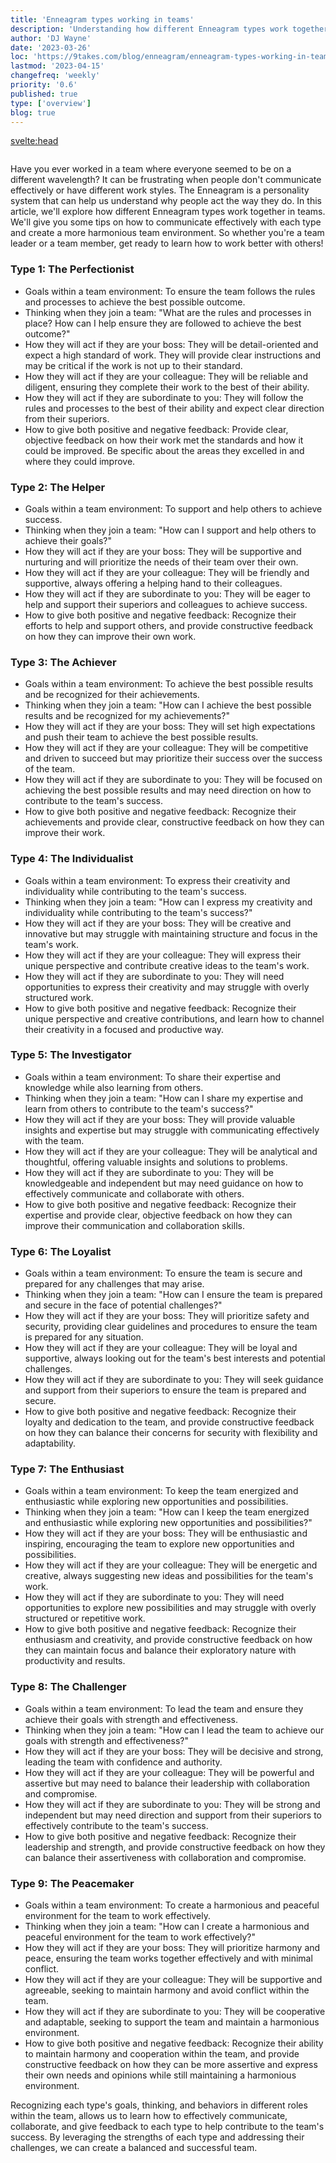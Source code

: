 ```yaml
---
title: 'Enneagram types working in teams'
description: 'Understanding how different Enneagram types work together in teams'
author: 'DJ Wayne'
date: '2023-03-26'
loc: 'https://9takes.com/blog/enneagram/enneagram-types-working-in-teams'
lastmod: '2023-04-15'
changefreq: 'weekly'
priority: '0.6'
published: true
type: ['overview']
blog: true
---
```


<svelte:head>

  <meta property="og:image" content="https://9takes.com/blogs/team-building.webp" />
  <link rel="canonical" href="https://9takes.com/blog/enneagram/enneagram-types-working-in-teams">
</svelte:head>

<script>
	import  PopCard  from "../../lib/components/atoms/PopCard.svelte";
</script>
<div
	style="display: flex;
    justify-content: center;
	"
>
	<PopCard
		image={`/blogs/team-building.webp`}
		showIcon={false}
		text=""
		subtext=""
	/>
</div>

Have you ever worked in a team where everyone seemed to be on a different wavelength? It can be frustrating when people don't communicate effectively or have different work styles. The Enneagram is a personality system that can help us understand why people act the way they do. In this article, we'll explore how different Enneagram types work together in teams. We'll give you some tips on how to communicate effectively with each type and create a more harmonious team environment. So whether you're a team leader or a team member, get ready to learn how to work better with others!

### Type 1: The Perfectionist

- Goals within a team environment: To ensure the team follows the rules and processes to achieve the best possible outcome.
- Thinking when they join a team: "What are the rules and processes in place? How can I help ensure they are followed to achieve the best outcome?"
- How they will act if they are your boss: They will be detail-oriented and expect a high standard of work. They will provide clear instructions and may be critical if the work is not up to their standard.
- How they will act if they are your colleague: They will be reliable and diligent, ensuring they complete their work to the best of their ability.
- How they will act if they are subordinate to you: They will follow the rules and processes to the best of their ability and expect clear direction from their superiors.
- How to give both positive and negative feedback: Provide clear, objective feedback on how their work met the standards and how it could be improved. Be specific about the areas they excelled in and where they could improve.

### Type 2: The Helper

- Goals within a team environment: To support and help others to achieve success.
- Thinking when they join a team: "How can I support and help others to achieve their goals?"
- How they will act if they are your boss: They will be supportive and nurturing and will prioritize the needs of their team over their own.
- How they will act if they are your colleague: They will be friendly and supportive, always offering a helping hand to their colleagues.
- How they will act if they are subordinate to you: They will be eager to help and support their superiors and colleagues to achieve success.
- How to give both positive and negative feedback: Recognize their efforts to help and support others, and provide constructive feedback on how they can improve their own work.

### Type 3: The Achiever

- Goals within a team environment: To achieve the best possible results and be recognized for their achievements.
- Thinking when they join a team: "How can I achieve the best possible results and be recognized for my achievements?"
- How they will act if they are your boss: They will set high expectations and push their team to achieve the best possible results.
- How they will act if they are your colleague: They will be competitive and driven to succeed but may prioritize their success over the success of the team.
- How they will act if they are subordinate to you: They will be focused on achieving the best possible results and may need direction on how to contribute to the team's success.
- How to give both positive and negative feedback: Recognize their achievements and provide clear, constructive feedback on how they can improve their work.

### Type 4: The Individualist

- Goals within a team environment: To express their creativity and individuality while contributing to the team's success.
- Thinking when they join a team: "How can I express my creativity and individuality while contributing to the team's success?"
- How they will act if they are your boss: They will be creative and innovative but may struggle with maintaining structure and focus in the team's work.
- How they will act if they are your colleague: They will express their unique perspective and contribute creative ideas to the team's work.
- How they will act if they are subordinate to you: They will need opportunities to express their creativity and may struggle with overly structured work.
- How to give both positive and negative feedback: Recognize their unique perspective and creative contributions, and learn how to channel their creativity in a focused and productive way.

### Type 5: The Investigator

- Goals within a team environment: To share their expertise and knowledge while also learning from others.
- Thinking when they join a team: "How can I share my expertise and learn from others to contribute to the team's success?"
- How they will act if they are your boss: They will provide valuable insights and expertise but may struggle with communicating effectively with the team.
- How they will act if they are your colleague: They will be analytical and thoughtful, offering valuable insights and solutions to problems.
- How they will act if they are subordinate to you: They will be knowledgeable and independent but may need guidance on how to effectively communicate and collaborate with others.
- How to give both positive and negative feedback: Recognize their expertise and provide clear, objective feedback on how they can improve their communication and collaboration skills.

### Type 6: The Loyalist

- Goals within a team environment: To ensure the team is secure and prepared for any challenges that may arise.
- Thinking when they join a team: "How can I ensure the team is prepared and secure in the face of potential challenges?"
- How they will act if they are your boss: They will prioritize safety and security, providing clear guidelines and procedures to ensure the team is prepared for any situation.
- How they will act if they are your colleague: They will be loyal and supportive, always looking out for the team's best interests and potential challenges.
- How they will act if they are subordinate to you: They will seek guidance and support from their superiors to ensure the team is prepared and secure.
- How to give both positive and negative feedback: Recognize their loyalty and dedication to the team, and provide constructive feedback on how they can balance their concerns for security with flexibility and adaptability.

### Type 7: The Enthusiast

- Goals within a team environment: To keep the team energized and enthusiastic while exploring new opportunities and possibilities.
- Thinking when they join a team: "How can I keep the team energized and enthusiastic while exploring new opportunities and possibilities?"
- How they will act if they are your boss: They will be enthusiastic and inspiring, encouraging the team to explore new opportunities and possibilities.
- How they will act if they are your colleague: They will be energetic and creative, always suggesting new ideas and possibilities for the team's work.
- How they will act if they are subordinate to you: They will need opportunities to explore new possibilities and may struggle with overly structured or repetitive work.
- How to give both positive and negative feedback: Recognize their enthusiasm and creativity, and provide constructive feedback on how they can maintain focus and balance their exploratory nature with productivity and results.

### Type 8: The Challenger

- Goals within a team environment: To lead the team and ensure they achieve their goals with strength and effectiveness.
- Thinking when they join a team: "How can I lead the team to achieve our goals with strength and effectiveness?"
- How they will act if they are your boss: They will be decisive and strong, leading the team with confidence and authority.
- How they will act if they are your colleague: They will be powerful and assertive but may need to balance their leadership with collaboration and compromise.
- How they will act if they are subordinate to you: They will be strong and independent but may need direction and support from their superiors to effectively contribute to the team's success.
- How to give both positive and negative feedback: Recognize their leadership and strength, and provide constructive feedback on how they can balance their assertiveness with collaboration and compromise.

### Type 9: The Peacemaker

- Goals within a team environment: To create a harmonious and peaceful environment for the team to work effectively.
- Thinking when they join a team: "How can I create a harmonious and peaceful environment for the team to work effectively?"
- How they will act if they are your boss: They will prioritize harmony and peace, ensuring the team works together effectively and with minimal conflict.
- How they will act if they are your colleague: They will be supportive and agreeable, seeking to maintain harmony and avoid conflict within the team.
- How they will act if they are subordinate to you: They will be cooperative and adaptable, seeking to support the team and maintain a harmonious environment.
- How to give both positive and negative feedback: Recognize their ability to maintain harmony and cooperation within the team, and provide constructive feedback on how they can be more assertive and express their own needs and opinions while still maintaining a harmonious environment.

Recognizing each type's goals, thinking, and behaviors in different roles within the team, allows us to learn how to effectively communicate, collaborate, and give feedback to each type to help contribute to the team's success. By leveraging the strengths of each type and addressing their challenges, we can create a balanced and successful team.

<div>
<script type="application/ld+json">{
  "@type": "http://schema.org/BlogPosting",
  "http://schema.org/articleBody": "Have you ever worked in a team where everyone seemed to be on a different wavelength? It can be frustrating when people don't communicate effectively or have different work styles. The Enneagram is a personality system that can help us understand why people act the way they do. In this article, we'll explore how different Enneagram types work together in teams. We'll give you some tips on how to communicate effectively with each type and create a more harmonious team environment. So whether you're a team leader or a team member, get ready to learn how to work better with others!",
  "http://schema.org/author": {
    "@type": "http://schema.org/Person",
    "http://schema.org/name": "DJ Wayne"
  },
  "http://schema.org/dateModified": {
    "@type": "http://schema.org/Date",
    "@value": "2023-03-25"
  },
  "http://schema.org/datePublished": {
    "@type": "http://schema.org/Date",
    "@value": "2023-03-25"
  },
  "http://schema.org/description": "Learn how to effectively communicate, collaborate, and give feedback to each Enneagram type to help contribute to the team's success.",
  "http://schema.org/headline": "Understanding how different Enneagram types work together in teams",
  "http://schema.org/image": {
    "@type": "http://schema.org/ImageObject",
    "http://schema.org/height": "630",
    "http://schema.org/url": {
      "@id": "https://9takes.com/blogs/team-building.webp"
    },
    "http://schema.org/width": "1200"
  },
  "http://schema.org/keywords": "Enneagram, personality types, team building, leadership development, communication, collaboration",
  "http://schema.org/mainEntityOfPage": {
    "@id": "https://9takes.com/blog/enneagram/enneagram-types-working-in-teams",
    "@type": "http://schema.org/WebPage"
  },
  "http://schema.org/publisher": {
    "@type": "http://schema.org/Organization",
    "http://schema.org/logo": {
      "@type": "http://schema.org/ImageObject",
      "http://schema.org/url": {
        "@id": "https://9takes.com/enneagram.svg"
      }
    },
    "http://schema.org/name": "9Takes"
  }
}
</script>
</div>
